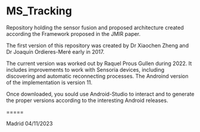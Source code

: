 
# MS_Tracking
Repository holding the sensor fusion and proposed architecture created according the Framework proposed in the JMIR paper.

The first version of this repository was created by Dr Xiaochen Zheng and Dr Joaquín Ordieres-Meré early in 2017.

The current version was worked out by Raquel Prous Gullen during 2022. It includes improvements to work with Sensoria devices, including discovering and automatic reconnecting processes. 
The Androind version of the implementation is version 11.

Once downloaded, you sould use Android-Studio to interact and to generate the proper versions 
according to the interesting Android releases.

=====

Madrid 04/11/2023


